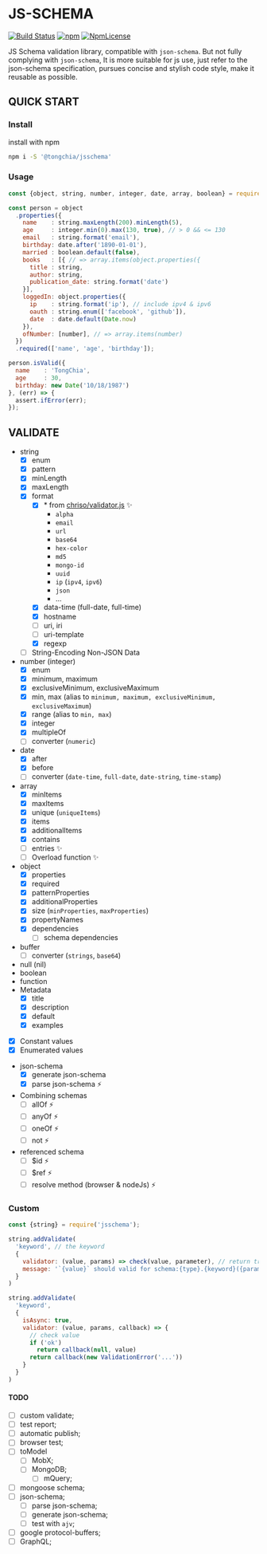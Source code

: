 JS-SCHEMA
=========
[![Build Status](https://travis-ci.org/TongChia/js-schema.svg?branch=master)](https://travis-ci.org/TongChia/js-schema) 
[![npm](https://img.shields.io/npm/v/@tongchia/jsschema.svg)](https://www.npmjs.com/package/@tongchia/jsschema) 
[![NpmLicense](https://img.shields.io/npm/l/@tongchia/jsschema.svg)](https://www.npmjs.com/package/@tongchia/jsschema) 

JS Schema validation library, compatible with `json-schema`. 
But not fully complying with `json-schema`, 
It is more suitable for js use, just refer to the json-schema specification, 
pursues concise and stylish code style, 
make it reusable as possible.


QUICK START
-----------

### Install
install with npm
```bash
npm i -S '@tongchia/jsschema'
```

### Usage
```js
const {object, string, number, integer, date, array, boolean} = require('jsschema');

const person = object
  .properties({
    name    : string.maxLength(200).minLength(5),
    age     : integer.min(0).max(130, true), // > 0 && <= 130
    email   : string.format('email'),
    birthday: date.after('1890-01-01'),
    married : boolean.default(false),
    books   : [{ // => array.items(object.properties({
      title : string,
      author: string,
      publication_date: string.format('date')
    }],
    loggedIn: object.properties({
      ip    : string.format('ip'), // include ipv4 & ipv6
      oauth : string.enum(['facebook', 'github']),
      date  : date.default(Date.now)
    }),
    ofNumber: [number], // => array.items(number)
  })
  .required(['name', 'age', 'birthday']);

person.isValid({
  name    : 'TongChia',
  age     : 30,
  birthday: new Date('10/18/1987')
}, (err) => {
  assert.ifError(err);
});
```

VALIDATE
---

- string
  - [x] enum
  - [x] pattern
  - [x] minLength
  - [x] maxLength
  - [x] format
    - [x] \* from [chriso/validator.js](https://github.com/chriso/validator.js) ✨
      - `alpha`
      - `email`
      - `url`
      - `base64`
      - `hex-color`
      - `md5`
      - `mongo-id`
      - `uuid`
      - `ip` (`ipv4`, `ipv6`)
      - `json`
      - ...
    - [x] data-time (full-date, full-time)
    - [x] hostname
    - [ ] uri, iri 
    - [ ] uri-template
    - [x] regexp
  - [ ] String-Encoding Non-JSON Data
- number (integer)
  - [x] enum
  - [x] minimum, maximum
  - [x] exclusiveMinimum, exclusiveMaximum
  - [x] min, max (alias to `minimum, maximum, exclusiveMinimum, exclusiveMaximum`)
  - [x] range (alias to `min, max`)
  - [x] integer
  - [x] multipleOf
  - [ ] converter (`numeric`)
- date
  - [x] after
  - [x] before
  - [ ] converter (`date-time`, `full-date`, `date-string`, `time-stamp`)
- array
  - [x] minItems
  - [x] maxItems
  - [x] unique (`uniqueItems`)
  - [x] items
  - [x] additionalItems
  - [x] contains
  - [ ] entries ✨
  - [ ] Overload function ✨
- object
  - [x] properties
  - [x] required
  - [x] patternProperties
  - [x] additionalProperties
  - [x] size (`minProperties`, `maxProperties`)
  - [x] propertyNames
  - [x] dependencies
    - [ ] schema dependencies
- buffer
  - [ ] converter (`strings`, `base64`)
- null (nil)
- boolean
- function
- Metadata
  - [x] title
  - [x] description
  - [x] default
  - [x] examples
- [x] Constant values
- [x] Enumerated values
- json-schema
  - [x] generate json-schema
  - [x] parse json-schema ⚡️
- Combining schemas
  - [ ] allOf ⚡️
  - [ ] anyOf ⚡️
  - [ ] oneOf ⚡️
  - [ ] not ⚡️
- referenced schema
  - [ ] $id ⚡️
  - [ ] $ref ⚡️
  - [ ] resolve method (browser & nodeJs) ⚡️

### Custom
```javascript
const {string} = require('jsschema');

string.addValidate(
  'keyword', // the keyword
  {
    validator: (value, params) => check(value, parameter), // return true/false;
    message: '`{value}` should valid for schema:{type}.{keyword}({params})',
  }
)

string.addValidate(
  'keyword',
  {
    isAsync: true,
    validator: (value, params, callback) => {
      // check value
      if ('ok')
        return callback(null, value)
      return callback(new ValidationError('...'))
    }
  }
)
```

#### TODO
- [ ] custom validate;
- [ ] test report;
- [ ] automatic publish;
- [ ] browser test;
- [ ] toModel
  - [ ] MobX;
  - [ ] MongoDB;
    - [ ] mQuery;
- [ ] mongoose schema;
- [ ] json-schema;
  - [ ] parse json-schema;
  - [ ] generate json-schema;
  - [ ] test with `ajv`;
- [ ] google protocol-buffers;
- [ ] GraphQL;
